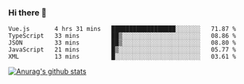 ### Hi there 👋



<!--
**webB1an/webB1an** is a ✨ _special_ ✨ repository because its `README.md` (this file) appears on your GitHub profile.

Here are some ideas to get you started:

- 🔭 I’m currently working on ...
- 🌱 I’m currently learning ...
- 👯 I’m looking to collaborate on ...
- 🤔 I’m looking for help with ...
- 💬 Ask me about ...
- 📫 How to reach me: ...
- 😄 Pronouns: ...
- ⚡ Fun fact: ...
-->

<!--START_SECTION:waka-->
```text
Vue.js       4 hrs 31 mins   ██████████████████░░░░░░░   71.87 % 
TypeScript   33 mins         ██▒░░░░░░░░░░░░░░░░░░░░░░   08.86 % 
JSON         33 mins         ██▒░░░░░░░░░░░░░░░░░░░░░░   08.80 % 
JavaScript   21 mins         █▒░░░░░░░░░░░░░░░░░░░░░░░   05.77 % 
XML          13 mins         █░░░░░░░░░░░░░░░░░░░░░░░░   03.61 % 
```
<!--END_SECTION:waka-->


[![Anurag's github stats](https://github-readme-stats.vercel.app/api?username=webB1an&show_icons=true&theme=radical)](https://github.com/anuraghazra/github-readme-stats)

